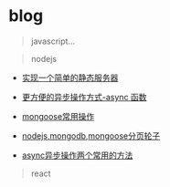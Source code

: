 # blog

> javascript...

> nodejs

- [实现一个简单的静态服务器](https://github.com/JianShaw/blog/issues/1)

- [更方便的异步操作方式-async 函数](https://github.com/JianShaw/blog/issues/2)

- [mongoose常用操作](https://github.com/JianShaw/blog/issues/3)

- [nodejs,mongodb,mongoose分页轮子](https://github.com/edwardhotchkiss/mongoose-paginate)

- [async异步操作两个常用的方法](https://github.com/JianShaw/blog/issues/4)

> react
